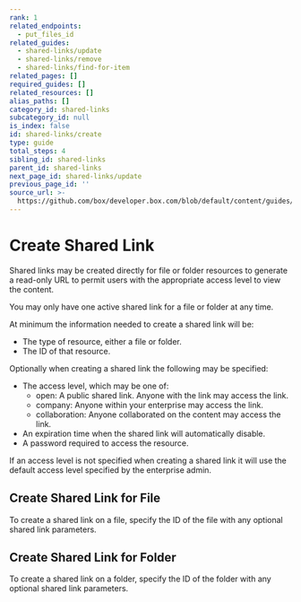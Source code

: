 ```yaml
---
rank: 1
related_endpoints:
  - put_files_id
related_guides:
  - shared-links/update
  - shared-links/remove
  - shared-links/find-for-item
related_pages: []
required_guides: []
related_resources: []
alias_paths: []
category_id: shared-links
subcategory_id: null
is_index: false
id: shared-links/create
type: guide
total_steps: 4
sibling_id: shared-links
parent_id: shared-links
next_page_id: shared-links/update
previous_page_id: ''
source_url: >-
  https://github.com/box/developer.box.com/blob/default/content/guides/shared-links/create.md
---
```


# Create Shared Link

Shared links may be created directly for file or folder resources to generate a
read-only URL to permit users with the appropriate access level to view the
content.

<Message type='notice'>

You may only have one active shared link for a file or folder at any time.

</Message>

At minimum the information needed to create a shared link will be:

* The type of resource, either a file or folder.
* The ID of that resource.

Optionally when creating a shared link the following may be specified:

* The access level, which may be one of:
  * open: A public shared link. Anyone with the link may access the link.
  * company: Anyone within your enterprise may access the link.
  * collaboration: Anyone collaborated on the content may access the link.
* An expiration time when the shared link will automatically disable.
* A password required to access the resource.

<Message type='notice'>

If an access level is not specified when creating a shared link it will use
the default access level specified by the enterprise admin.

</Message>

## Create Shared Link for File

To create a shared link on a file, specify the ID of the file with any optional
shared link parameters.

<Samples id='put_files_id_shared_link_create' >

</Samples>

## Create Shared Link for Folder

To create a shared link on a folder, specify the ID of the folder with any
optional shared link parameters.

<Samples id='put_folders_id_shared_link_create' >

</Samples>
